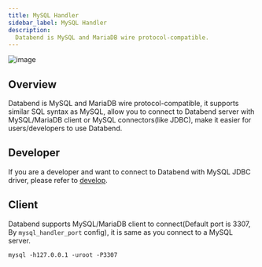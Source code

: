 ```yaml
---
title: MySQL Handler
sidebar_label: MySQL Handler
description:
  Databend is MySQL and MariaDB wire protocol-compatible.
---
```


![image](../../../public/img/api/api-handler-mysql.png)

## Overview

Databend is MySQL and MariaDB wire protocol-compatible, it supports similar SQL syntax as MySQL, allow you to connect to Databend server with MySQL/MariaDB client or MySQL connectors(like JDBC), make it easier for users/developers to use Databend.


## Developer

If you are a developer and want to connect to Databend with MySQL JDBC driver, please refer to [develop](/doc/develop/).

## Client

Databend supports MySQL/MariaDB client to connect(Default port is 3307, By `mysql_handler_port` config), it is same as you connect to a MySQL server.

```shell
mysql -h127.0.0.1 -uroot -P3307 
```
